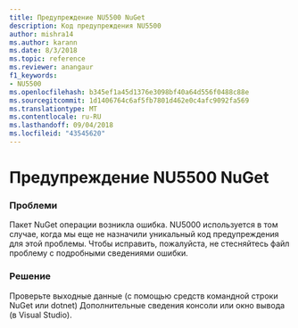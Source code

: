 ```yaml
---
title: Предупреждение NU5500 NuGet
description: Код предупреждения NU5500
author: mishra14
ms.author: karann
ms.date: 8/3/2018
ms.topic: reference
ms.reviewer: anangaur
f1_keywords:
- NU5500
ms.openlocfilehash: b345ef1a45d1376e3098bf40a64d556f0488c88e
ms.sourcegitcommit: 1d1406764c6af5fb7801d462e0c4afc9092fa569
ms.translationtype: MT
ms.contentlocale: ru-RU
ms.lasthandoff: 09/04/2018
ms.locfileid: "43545620"
---
```

# <a name="nuget-warning-nu5500"></a>Предупреждение NU5500 NuGet

### <a name="issue"></a>Проблеми

Пакет NuGet операции возникла ошибка. NU5000 используется в том случае, когда мы еще не назначили уникальный код предупреждения для этой проблемы. Чтобы исправить, пожалуйста, не стесняйтесь файл проблему с подробными сведениями ошибки.


### <a name="solution"></a>Решение

Проверьте выходные данные (с помощью средств командной строки NuGet или dotnet) Дополнительные сведения консоли или окно вывода (в Visual Studio).


